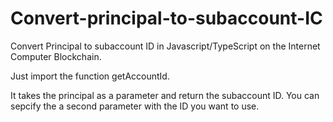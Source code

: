 # Convert-principal-to-subaccount-IC

Convert Principal to subaccount ID in Javascript/TypeScript on the Internet Computer Blockchain.


Just import the function getAccountId.

It takes the principal as a parameter and return the subaccount ID. You can sepcify the a second parameter with the ID you want to use.

